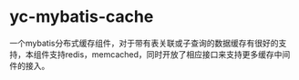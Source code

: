 # yc-mybatis-cache
一个mybatis分布式缓存组件，对于带有表关联或子查询的数据缓存有很好的支持，本组件支持redis，memcached，同时开放了相应接口来支持更多缓存中间件的接入。
